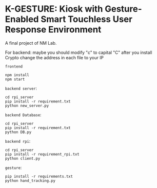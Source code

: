 # K-GESTURE: Kiosk with Gesture-Enabled Smart Touchless User Response Environment

A final project of NM Lab.

For backend:
maybe you should modify "c" to capital "C" after you install Crypto
change the address in each file to your IP

`frontend`

```
npm install
npm start
```

`backend server`:
```
cd rpi_server
pip install -r requirement.txt
python new_server.py
```


`backend Database`:
```
cd rpi_server
pip install -r requirement.txt
python DB.py
```


`backend rpi`:
```
cd rpi_server
pip install -r requirement_rpi.txt
python client.py
```


`gesture`:
```
pip install -r requirements.txt
python hand_tracking.py
```
